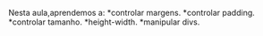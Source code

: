 Nesta aula,aprendemos a:
*controlar margens.
*controlar padding.
*controlar tamanho.
*height-width.
*manipular divs.